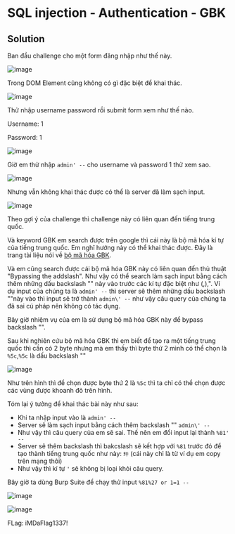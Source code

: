 # SQL injection - Authentication - GBK
## Solution
Ban đầu challenge cho một form đăng nhập như thế này.

![image](https://user-images.githubusercontent.com/86184794/162013531-863cf56a-3668-4359-9132-d2267d09ebfa.png)

Trong DOM Element cũng không có gì đặc biệt để khai thác.

![image](https://user-images.githubusercontent.com/86184794/162013797-cb1c5391-3796-48a1-8972-cf053f84539a.png)

Thử nhập username password rồi submit form xem như thế nào.

Username: 1

Password: 1

![image](https://user-images.githubusercontent.com/86184794/162015026-b1075fa2-6b17-4a8a-9ce0-1a63f4bbe2ba.png)

Giờ em thử nhập `admin' --` cho username và password 1 thử xem sao.


![image](https://user-images.githubusercontent.com/86184794/162015901-57bca620-1d6f-4232-a86b-19e61c8d016f.png)

Nhưng vẫn không khai thác được có thể là server đã làm sạch input.

![image](https://user-images.githubusercontent.com/86184794/162016365-bb56fe30-b3e9-4ea7-a7be-e2c73e3fc807.png)

Theo gợi ý của challenge thì challenge này có liên quan đến tiếng trung quốc.

Và keyword GBK em search được trên google thì cái này là bộ mã hóa kí tự của tiếng trung quốc. Em nghĩ hướng này có thể khai thác được. Đây là trang tài liệu nói về [bộ mã hóa GBK](https://en.wikipedia.org/wiki/GBK_(character_encoding)#cite_note-gb18030-2005-7).

Và em cũng search được cái bộ mã hóa GBK này có liên quan đến thủ thuật "Bypassing the addslash". Như vậy có thể search làm sạch input bằng cách thêm những dấu backslash "\" này vào trước các kí tự đặc biệt như (,),". Ví dụ input của chúng ta là `admin' --` thì server sẽ thêm những dấu backslash "\"này vào thì input sẽ trở thành `admin\' --` như vậy câu query của chúng ta đã sai cú pháp nên không có tác dụng.

Bây giờ nhiệm vụ của em là sử dụng bộ mã hóa GBK này để bypass backslash "\".

Sau khi nghiên cứu bộ mã hóa GBK thì em biết để tạo ra một tiếng trung quốc thì cần có 2 byte nhưng mà em thấy thì byte thứ 2 mình có thể chọn là `%5c`,`%5c` là dấu backslash "\" 

![image](https://user-images.githubusercontent.com/86184794/162020264-82f6b403-1344-401b-9c87-86d85876991e.png)

Như trên hình thì để chọn được byte thứ 2 là `%5c` thì ta chỉ có thể chọn được các vùng được khoanh đỏ trên hình.

Tóm lại ý tưởng để khai thác bài này như sau:
- Khi ta nhập input vào là `admin' -- `
- Server sẽ làm sạch input bằng cách thêm backslash "\" `admin\' --`
- Như vậy thì câu query của em sẽ sai. Thế nên em đổi input lại thành `%81' -- `
- Server sẽ thêm backslash thì bakcslash sẽ kết hợp với `%81` trước đó để tạo thành tiếng trung quốc như này: `玕` (cái này chỉ là từ ví dụ em copy trên mạng thôi)
- Như vậy thì kí tự `'` sẽ không bị loại khỏi câu query. 

Bây giờ ta dùng Burp Suite để chạy thử input `%81%27 or 1=1 -- `

![image](https://user-images.githubusercontent.com/86184794/162024464-203a9b51-9b0a-464a-8b99-8b6f60bcdb81.png)

![image](https://user-images.githubusercontent.com/86184794/162024504-151a70da-b64d-40c3-9a02-8f6ea44b3863.png)
 
 FLag: iMDaFlag1337!
